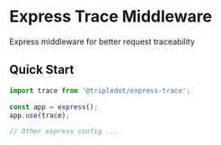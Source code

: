 # Express Trace Middleware

Express middleware for better request traceability


## Quick Start

```typescript
import trace from '@tripledot/express-trace';

const app = express();
app.use(trace);

// Other express config ...
```